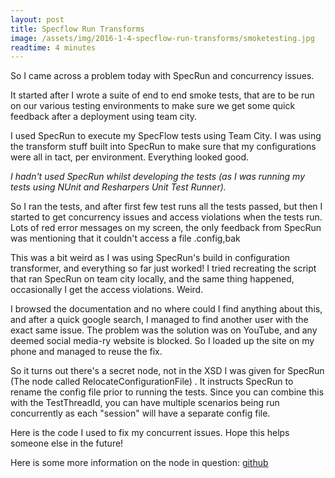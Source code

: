```yaml
---
layout: post
title: Specflow Run Transforms
image: /assets/img/2016-1-4-specflow-run-transforms/smoketesting.jpg
readtime: 4 minutes
---
```


So I came across a problem today with SpecRun and concurrency issues.


It started after I wrote a suite of end to end smoke tests, that are to be run on our various testing environments to make sure we get some quick feedback after a deployment using team city.


I used SpecRun to execute my SpecFlow tests using Team City. I was using the transform stuff built into SpecRun to make sure that my configurations were all in tact, per environment. Everything looked good.


*I hadn't used SpecRun whilst developing the tests (as I was running my tests using NUnit and Resharpers Unit Test Runner).*


So I ran the tests, and after first few test runs all the tests passed, but then I started to get concurrency issues and access violations when the tests run. Lots of red error messages on my screen, the only feedback from SpecRun was mentioning that it couldn't access a file .config,bak


This was a bit weird as I was using SpecRun's build in configuration transformer, and everything so far just worked! I tried recreating the script that ran SpecRun on team city locally, and the same thing happened, occasionally I get the access violations. Weird.


I browsed the documentation and no where could I find anything about this, and after a quick google search, I managed to find another user with the exact same issue. The problem was the solution was on YouTube, and any deemed social media-ry website is blocked. So I loaded up the site on my phone and managed to reuse the fix.


So it turns out there's a secret node, not in the XSD I was given for SpecRun (The node called RelocateConfigurationFile) . It instructs SpecRun to rename the config file prior to running the tests. Since you can combine this with the TestThreadId, you can have multiple scenarios being run concurrently as each "session" will have a separate config file.


Here is the code I used to fix my concurrent issues. Hope this helps someone else in the future!


Here is some more information on the node in question: 
[github](https://github.com/gasparnagy/berp/blob/master/examples/gherkin/feature_files/RelocateConfigurationFile.feature)
